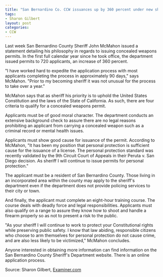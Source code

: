```yaml
---
title: "San Bernardino Co. CCW issuances up by 360 percent under new sheriff"
tags:
- Sharon Gilbert
layout: post
categories:
- CCW
---
```


Last week San Bernardino County Sheriff John McMahon issued a statement detailing his philosophy in regards to issuing concealed weapons permits. In the first full calendar year since he took office, the department issued permits to 720 applicants, an increase of 360 percent.

"I have worked hard to expedite the application process with most applicants completing the process in approximately 90 days," says McMahon. "Prior to my becoming sheriff it was not unusual for the process to take over a year."

McMahon says that as sheriff his priority is to uphold the United States Constitution and the laws of the State of California. As such, there are four criteria to qualify for a concealed weapons permit.

Applicants must be of good moral character. The department conducts an extensive background check to assure there are no legal reasons prohibiting an applicant from carrying a concealed weapon such as a criminal record or mental health issues.

Applicants must show good cause for issuance of the permit. According to McMahon, "It has been my position that personal protection is sufficient cause for the issuance of a license. The personal protection standard was recently validated by the 9th Circuit Court of Appeals in their Peruta v. San Diego decision. As sheriff I will continue to issue permits for personal protection."

The applicant must be a resident of San Bernardino County. Those living in an incorporated area within the county may apply to the sheriff's department even if the department does not provide policing services to their city or town.

And finally, the applicant must complete an eight-hour training course. The course deals with deadly force and legal responsibilities. Applicants must also qualify on a range to assure they know how to shoot and handle a firearm properly so as not to present a risk to the public.

"As your sheriff I will continue to work to protect your Constitutional rights while preserving public safety. I know that law abiding, responsible citizens who choose to arm themselves for personal protection do not cause crime, and are also less likely to be victimized," McMahon concludes.

Anyone interested in obtaining more information can find information on the San Bernardino County Sheriff's Department website. There is an online application process.

Source: Sharon Gilbert, [Examiner.com](https://www.examiner.com/article/san-bernardino-co-ccw-issuances-up-by-360-percent-under-new-sheriff)
